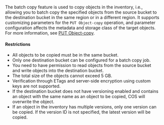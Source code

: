 

The batch copy feature is used to copy objects in the inventory, i.e., allowing you to batch copy the specified objects from the source bucket to the destination bucket in the same region or in a different region. It supports customizing parameters for the `PUT Object-copy` operation, and parameter configuration affects the metadata and storage class of the target objects. For more information, see [PUT Object-copy](https://cloud.tencent.com/document/product/436/10881).

#### Restrictions

- All objects to be copied must be in the same bucket.
- Only one destination bucket can be configured for a batch copy job.
- You need to have permission to read objects from the source bucket and write objects into the destination bucket.
- The total size of the objects cannot exceed 5 GB.
- Verification through ETags and server-side encryption using custom keys are not supported.
- If the destination bucket does not have versioning enabled and contains an object with the same name as an object to be copied, COS will overwrite the object.
- If an object in the inventory has multiple versions, only one version can be copied. If the version ID is not specified, the latest version will be copied.

